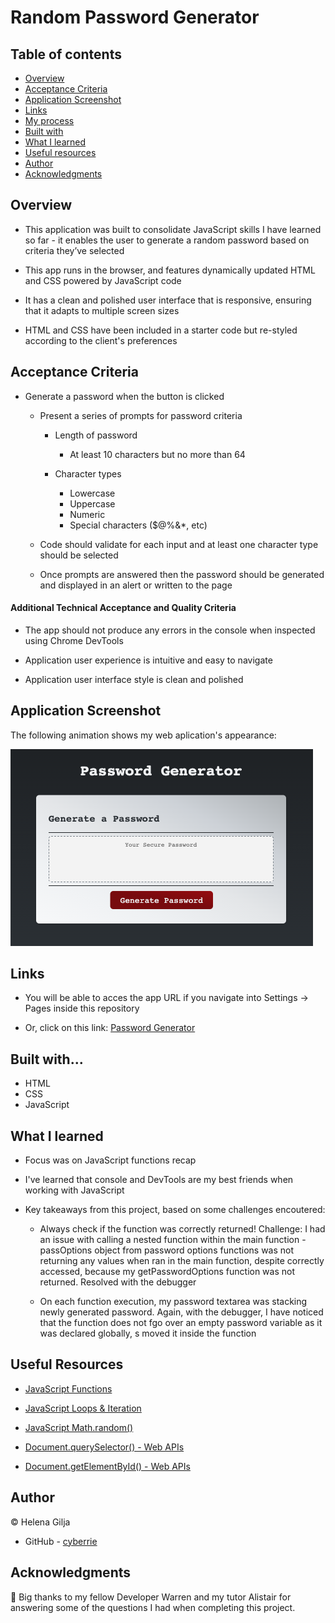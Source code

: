 # Random Password Generator

## Table of contents

- [Overview](#overview)
- [Acceptance Criteria](#acceptance-criteria)
- [Application Screenshot](#application-screenshot)
- [Links](#links)
- [My process](#my-process)
- [Built with](#built-with)
- [What I learned](#what-i-learned)
- [Useful resources](#useful-resources)
- [Author](#author)
- [Acknowledgments](#acknowledgments)

## Overview

- This application was built to consolidate JavaScript skills I have learned so far - it enables the user to generate a random password based on criteria they’ve selected

- This app runs in the browser, and features dynamically updated HTML and CSS powered by JavaScript code

- It has a clean and polished user interface that is responsive, ensuring that it adapts to multiple screen sizes

- HTML and CSS have been included in a starter code but re-styled according to the client's preferences

## Acceptance Criteria

- Generate a password when the button is clicked

  - Present a series of prompts for password criteria

    - Length of password

      - At least 10 characters but no more than 64

    - Character types
      - Lowercase
      - Uppercase
      - Numeric
      - Special characters ($@%&\*, etc)

  - Code should validate for each input and at least one character type should be selected

  - Once prompts are answered then the password should be generated and displayed in an alert or written to the page

#### Additional Technical Acceptance and Quality Criteria

- The app should not produce any errors in the console when inspected using Chrome DevTools

- Application user experience is intuitive and easy to navigate

- Application user interface style is clean and polished

## Application Screenshot

The following animation shows my web aplication's appearance:

![Password Generator](./assets/password-generator.png)

## Links

- You will be able to acces the app URL if you navigate into Settings → Pages inside this repository

- Or, click on this link: [Password Generator](https://cyberrie.github.io/Password-Generator/)

## Built with...

- HTML
- CSS
- JavaScript

## What I learned

- Focus was on JavaScript functions recap

- I've learned that console and DevTools are my best friends when working with JavaScript

- Key takeaways from this project, based on some challenges encoutered:

  - Always check if the function was correctly returned! Challenge: I had an issue with calling a nested function within the main function - passOptions object from password options functions was not returning any values when ran in the main function, despite correctly accessed, because my getPasswordOptions function was not returned. Resolved with the debugger

  - On each function execution, my password textarea was stacking newly generated password. Again, with the debugger, I have noticed that the function does not fgo over an empty password variable as it was declared globally, s moved it inside the function

## Useful Resources

- [JavaScript Functions](https://developer.mozilla.org/en-US/docs/Web/JavaScript/Guide/Functions)

- [JavaScript Loops & Iteration](https://developer.mozilla.org/en-US/docs/Web/JavaScript/Guide/Loops_and_iteration)

- [JavaScript Math.random()](https://developer.mozilla.org/en-US/docs/Web/JavaScript/Reference/Global_Objects/Math/random)

- [Document.querySelector() - Web APIs](https://developer.mozilla.org/en-US/docs/Web/API/Document/querySelector)

- [Document.getElementById() - Web APIs](https://developer.mozilla.org/en-US/docs/Web/API/Document/getElementById)

## Author

©️ Helena Gilja

- GitHub - [cyberrie](https://github.com/cyberrie)

## Acknowledgments

🌟 Big thanks to my fellow Developer Warren and my tutor Alistair for answering some of the questions I had when completing this project.
